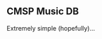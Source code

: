 ## CMSP Music DB

Extremely simple (hopefully)...

<div id="table"></div>

<div id="js">
 <script src="https://code.jquery.com/jquery-3.2.1.min.js"></script>
 <script>
const csv_data_url = 'https://raw.githubusercontent.com/cmsp-music-db/cmsp-music-db.github.io/main/data.csv';

// Convoluted hand-crafted shitty csv parser lmao
function parse_csv(str) {
  let in_quote = false;
  let rows = [];
  let row = [];
  let column = "";
  
  // A few helper functions
  const terminate_row = () => {
    row.push(column);
    column = "";
    
    rows.push(row);
    row = [];
  };
  
  const terminate_col = () => {
    row.push(column);
    column = "";
  };
  
  for(let i = 0; i < str.length; i++) {
    if(!in_quote) {
      switch(str[i]) {
        case '\"':
          in_quote = true;
          break;
        case '\n':
          terminate_row();
          break;
        case '\r':
          continue;
        case ',':
          terminate_col();
      }
    } else if(str[i] == '\"') { // If we are in a quote and we got a quote char, we get out
      if(str[i - 1] === '\\' || str[i - 1] === '\"') { // Escape char
        column += '\"';
        continue;
      }
      
      in_quote = false;
    }
    
    column += str[i];
  }
}

$.get(csv_data_url, (data, status) => {
  console.log(parse_csv(data));
  $('#table').html(data);
});

 </script>
</div>
